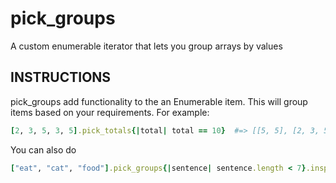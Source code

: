 pick_groups
===========

A custom enumerable iterator that lets you group arrays by values

## INSTRUCTIONS
pick_groups add functionality to the an Enumerable item. This will group items based on your requirements. For example:

```ruby
[2, 3, 5, 3, 5].pick_totals{|total| total == 10}  #=> [[5, 5], [2, 3, 5]]
```

You can also do

```ruby
["eat", "cat", "food"].pick_groups{|sentence| sentence.length < 7}.inspect #=> [["eat"], ["cat"], ["food"], ["cat", "eat"]]
```

